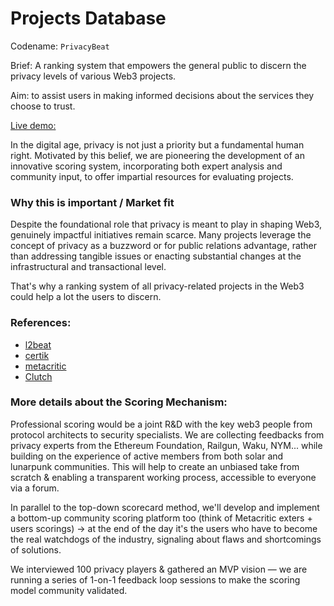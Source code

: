 # Projects Database

Codename: `PrivacyBeat`

Brief: A ranking system that empowers the general public to discern the privacy levels of various Web3 projects.

Aim: to assist users in making informed decisions about the services they choose to trust.

[Live demo:](https://taikai.network/ethrome/hackathons/ethrome-23/projects/clng508ts00lswu01030hpfuq/idea)

In the digital age, privacy is not just a priority but a fundamental human right. Motivated by this belief, we are pioneering the development of an innovative scoring system, incorporating both expert analysis and community input, to offer impartial resources for evaluating projects.

### Why this is important / Market fit
Despite the foundational role that privacy is meant to play in shaping Web3, genuinely impactful initiatives remain scarce. Many projects leverage the concept of privacy as a buzzword or for public relations advantage, rather than addressing tangible issues or enacting substantial changes at the infrastructural and transactional level. 

That's why a ranking system of all privacy-related projects in the Web3 could help a lot the users to discern.

### References:
- [l2beat](www.l2beat.com)
- [certik](www.certik.com)
- [metacritic](https://www.metacritic.com/about-metascores)
- [Clutch](https://clutch.co/methodology)

### More details about the Scoring Mechanism: 
Professional scoring would be a joint R&D with the key web3 people from protocol architects to security specialists. We are collecting feedbacks from privacy experts from the Ethereum Foundation, Railgun, Waku, NYM... while building on the experience of active members from both solar and lunarpunk communities. This will help to create an unbiased take from scratch & enabling a transparent working process, accessible to everyone via a forum.

In parallel to the top-down scorecard method, we'll develop and implement a bottom-up community scoring platform too (think of Metacritic exters + users scorings) -> at the end of the day it's the users who have to become the real watchdogs of the industry, signaling about flaws and shortcomings of solutions.

We interviewed 100 privacy players & gathered an MVP vision — we are running a series of 1-on-1 feedback loop sessions to make the scoring model community validated.

